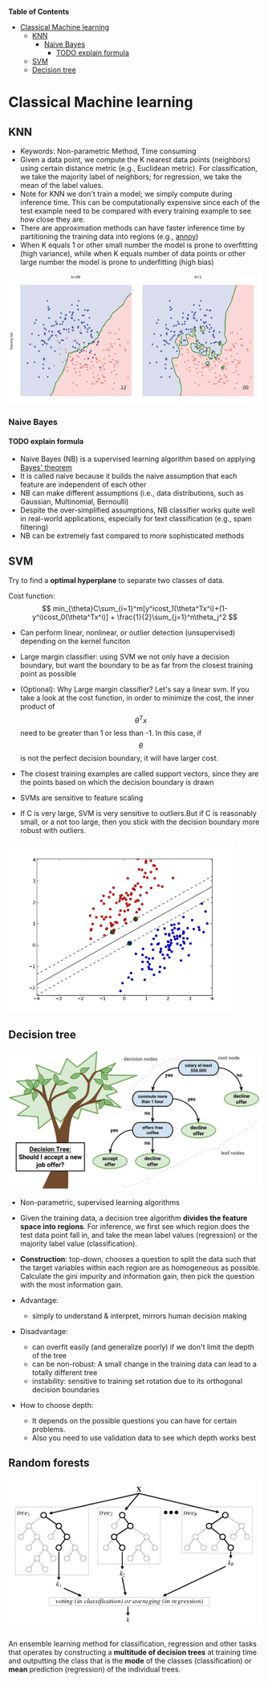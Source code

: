 <!-- markdown-toc start - Don't edit this section. Run M-x markdown-toc-refresh-toc -->

**Table of Contents**

- [Classical Machine learning](#classical-machine-learning)
  - [KNN](#knn)
    - [Naive Bayes](#naive-bayes)
      - [TODO explain formula](#todo-explain-formula)
  - [SVM](#svm)
  - [Decision tree](#decision-tree)

<!-- markdown-toc end -->

# Classical Machine learning

## KNN

- Keywords: Non-parametric Method, Time consuming
- Given a data point, we compute the K nearest data points (neighbors) using certain distance metric (e.g., Euclidean metric). For classification, we take the majority label of neighbors; for regression, we take the mean of the label values.
- Note for KNN we don't train a model; we simply compute during inference time. This can be computationally expensive since each of the test example need to be compared with every training example to see how close they are.
- There are approximation methods can have faster inference time by partitioning the training data into regions (e.g., [annoy](https://github.com/spotify/annoy))
- When K equals 1 or other small number the model is prone to overfitting (high variance), while when K equals number of data points or other large number the model is prone to underfitting (high bias)

![KNN](../assets/knn.png)

### Naive Bayes

#### TODO explain formula

- Naive Bayes (NB) is a supervised learning algorithm based on applying [Bayes' theorem](https://en.wikipedia.org/wiki/Bayes%27_theorem)
- It is called naive because it builds the naive assumption that each feature are independent of each other
- NB can make different assumptions (i.e., data distributions, such as Gaussian, Multinomial, Bernoulli)
- Despite the over-simplified assumptions, NB classifier works quite well in real-world applications, especially for text classification (e.g., spam filtering)
- NB can be extremely fast compared to more sophisticated methods

## SVM

Try to find a **optimal hyperplane** to separate two classes of data.

Cost function: $$ min_{\theta}C\sum_{i=1}^m[y^icost_1(\theta^Tx^i)+(1-y^i)cost_0(\theta^Tx^i)] + \frac{1}{2}\sum_{j=1}^n\theta_j^2 $$

- Can perform linear, nonlinear, or outlier detection (unsupervised) depending on the kernel funciton
- Large margin classifier: using SVM we not only have a decision boundary, but want the boundary to be as far from the closest training point as possible

- (Optional): Why Large margin classifier? Let's say a linear svm. If you take a look at the cost function, in order to minimize the cost, the inner product of $$\theta^Tx$$ need to be greater than 1 or less than -1. In this case, if $$\theta$$ is not the perfect decision boundary, it will have larger cost.
- The closest training examples are called support vectors, since they are the points based on which the decision boundary is drawn
- SVMs are sensitive to feature scaling
- If C is very large, SVM is very sensitive to outliers.But if C is reasonably small, or a not too large, then you stick with the decision boundary more robust with outliers.

![svm](../assets/svm.png)

## Decision tree

![Image result for Decision tree image](../assets/B03905_05_01-compressor.png)

- Non-parametric, supervised learning algorithms
- Given the training data, a decision tree algorithm **divides the feature space into regions**. For inference, we first see which region does the test data point fall in, and take the mean label values (regression) or the majority label value (classification).
- **Construction**: top-down, chooses a question to split the data such that the target variables within each region are as homogeneous as possible. Calculate the gini impurity and information gain, then pick the question with the most information gain.
- Advantage:
  - simply to understand & interpret, mirrors human decision making
- Disadvantage:

  - can overfit easily (and generalize poorly) if we don't limit the depth of the tree
  - can be non-robust: A small change in the training data can lead to a totally different tree
  - instability: sensitive to training set rotation due to its orthogonal decision boundaries

- How to choose depth:
  - It depends on the possible questions you can have for certain problems.
  - Also you need to use validation data to see which depth works best

## Random forests

![Image result for Random forest](../assets/Architecture-of-the-random-forest-model.png)

An ensemble learning method for classification, regression and other tasks that operates by constructing a **multitude of decision trees** at training time and outputting the class that is the **mode** of the classes (classification) or **mean** prediction (regression) of the individual trees.
